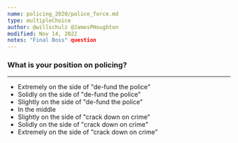 ```yaml
---
name: policing_2020/police_force.md
type: multipleChoice
author: @willschulz @JamesPHoughton
modified: Nov 14, 2022
notes: "Final Boss" question
---
```


### What is your position on policing?

---

- Extremely on the side of "de-fund the police"
- Solidly on the side of "de-fund the police"
- Slightly on the side of "de-fund the police"
- In the middle
- Slightly on the side of "crack down on crime"
- Solidly on the side of "crack down on crime"
- Extremely on the side of "crack down on crime"

